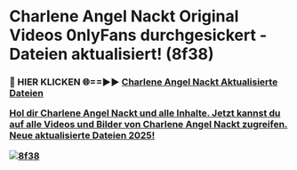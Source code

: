 # Charlene Angel Nackt Original Videos 0nlyFans durchgesickert - Dateien aktualisiert! (8f38)

<h3>🔴 HIER KLICKEN 🌐==►► <a href="https://tinyurl.com/h6vf6nb8" rel="nofollow">Charlene Angel Nackt Aktualisierte Dateien

Hol dir Charlene Angel Nackt und alle Inhalte. Jetzt kannst du auf alle Videos und Bilder von Charlene Angel Nackt zugreifen. Neue aktualisierte Dateien 2025!

[![8f38](https://i.imgur.com/sD4kR3V.gif)](https://tinyurl.com/h6vf6nb8)
